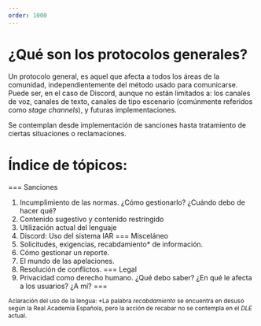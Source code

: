 ```yaml
---
order: 1000
---
```

<style>
    footer {
        font-size: 0.75rem;
    }
</style>
# ¿Qué son los protocolos generales?

Un protocolo general, es aquel que afecta a todos los áreas de la comunidad, independientemente del método usado para comunicarse. Puede ser, en el caso de Discord, aunque no están limitados a: los canales de voz, canales de texto, canales de tipo escenario (comúnmente referidos como _stage channels_), y futuras implementaciones.

Se contemplan desde implementación de sanciones hasta tratamiento de ciertas situaciones o reclamaciones.

# Índice de tópicos:

=== Sanciones
1. Incumplimiento de las normas. ¿Cómo gestionarlo? ¿Cuándo debo de hacer qué?
2. Contenido sugestivo y contenido restringido
3. Utilización actual del lenguaje
4. Discord: Uso del sistema IAR
=== Misceláneo
4. Solicitudes, exigencias, recabdamiento\* de información.
5. Cómo gestionar un reporte.
6. El mundo de las apelaciones.
7. Resolución de conflictos.
=== Legal
8. Privacidad como derecho humano. ¿Qué debo saber? ¿En qué le afecta a los usuarios? ¿A mí?
=== 



<footer>Aclaración del uso de la lengua: *La palabra <em>recabdamiento</em> se encuentra en desuso según la Real Academia Española, pero la acción de recabar no se contempla en el <em>DLE</em> actual.</footer>